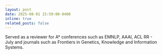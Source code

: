 ```yaml
---
layout: post
date: 2025-08-01 15:59:00-0400
inline: true
related_posts: false
---
```


Served as a reviewer for A* conferences such as EMNLP, AAAI, ACL RR - July and journals such as Frontiers in Genetics, Knowledge and Information Systems.